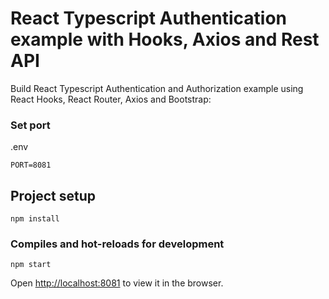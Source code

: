 # React Typescript Authentication example with Hooks, Axios and Rest API

Build React Typescript Authentication and Authorization example using React Hooks, React Router, Axios and Bootstrap:
### Set port
.env
```
PORT=8081
```
## Project setup
```
npm install
```
### Compiles and hot-reloads for development
```
npm start
```

Open [http://localhost:8081](http://localhost:8081) to view it in the browser.
